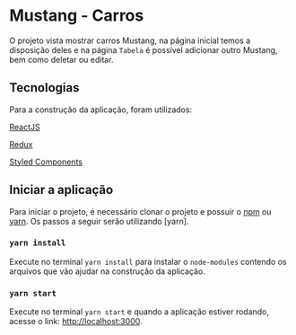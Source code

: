 # Mustang - Carros

O projeto vista mostrar carros Mustang, na página inicial temos a disposição deles e na página `Tabela` é possível adicionar outro Mustang, bem como deletar ou editar.

## Tecnologias

Para a construção da aplicação, foram utilizados:

[ReactJS](https://pt-br.reactjs.org/)

[Redux](https://redux.js.org/)

[Styled Components](https://styled-components.com/)

## Iniciar a aplicação

Para iniciar o projeto, é necessário clonar o projeto e possuir o [npm](https://www.npmjs.com/) ou [yarn](https://yarnpkg.com/). Os passos a seguir serão utilizando [yarn].

### `yarn install`

Execute no terminal `yarn install` para instalar o `node-modules` contendo os arquivos que vão ajudar na construção da aplicação. 

### `yarn start`

Execute no terminal `yarn start` e quando a aplicação estiver rodando, acesse o link: [http://localhost:3000](http://localhost:3000).